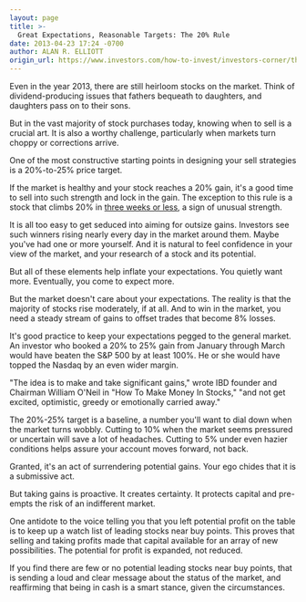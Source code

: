 ```yaml
---
layout: page
title: >-
  Great Expectations, Reasonable Targets: The 20% Rule
date: 2013-04-23 17:24 -0700
author: ALAN R. ELLIOTT
origin_url: https://www.investors.com/how-to-invest/investors-corner/the-20-percent-rule-in-stock-investing/
---
```


Even in the year 2013, there are still heirloom stocks on the market. Think of dividend-producing issues that fathers bequeath to daughters, and daughters pass on to their sons.

But in the vast majority of stock purchases today, knowing when to sell is a crucial art. It is also a worthy challenge, particularly when markets turn choppy or corrections arrive.

One of the most constructive starting points in designing your sell strategies is a 20%-to-25% price target.

If the market is healthy and your stock reaches a 20% gain, it's a good time to sell into such strength and lock in the gain. The exception to this rule is a stock that climbs 20% in [three weeks or less](http://education.investors.com/investors-corner/646987-know-when-to-invoke-the-eight-week-hold-rule.htm?Ntt=eight-week-hold-rule), a sign of unusual strength.

It is all too easy to get seduced into aiming for outsize gains. Investors see such winners rising nearly every day in the market around them. Maybe you've had one or more yourself. And it is natural to feel confidence in your view of the market, and your research of a stock and its potential.

But all of these elements help inflate your expectations. You quietly want more. Eventually, you come to expect more.

But the market doesn't care about your expectations. The reality is that the majority of stocks rise moderately, if at all. And to win in the market, you need a steady stream of gains to offset trades that become 8% losses.

It's good practice to keep your expectations pegged to the general market. An investor who booked a 20% to 25% gain from January through March would have beaten the S&P 500 by at least 100%. He or she would have topped the Nasdaq by an even wider margin.

"The idea is to make and take significant gains," wrote IBD founder and Chairman William O'Neil in "How To Make Money In Stocks," "and not get excited, optimistic, greedy or emotionally carried away."

The 20%-25% target is a baseline, a number you'll want to dial down when the market turns wobbly. Cutting to 10% when the market seems pressured or uncertain will save a lot of headaches. Cutting to 5% under even hazier conditions helps assure your account moves forward, not back.

Granted, it's an act of surrendering potential gains. Your ego chides that it is a submissive act.

But taking gains is proactive. It creates certainty. It protects capital and pre-empts the risk of an indifferent market.

One antidote to the voice telling you that you left potential profit on the table is to keep up a watch list of leading stocks near buy points. This proves that selling and taking profits made that capital available for an array of new possibilities. The potential for profit is expanded, not reduced.

If you find there are few or no potential leading stocks near buy points, that is sending a loud and clear message about the status of the market, and reaffirming that being in cash is a smart stance, given the circumstances.
